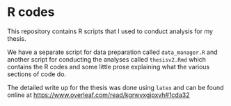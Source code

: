 # R codes

This repository contains R scripts that I used to conduct analysis for my thesis.

We have a separate script for data preparation called ```data_manager.R``` and another script for conducting the analyses called ```thesisv2.Rmd``` which contains the R codes and some little prose explaining what the various sections of code do.

The detailed write up for the thesis was done using ```latex``` and can be found online at https://www.overleaf.com/read/kgrwvxgjpxvh#1cda32
